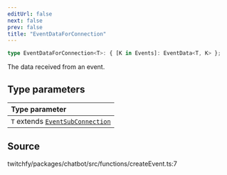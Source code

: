 ```yaml
---
editUrl: false
next: false
prev: false
title: "EventDataForConnection"
---
```


```ts
type EventDataForConnection<T>: { [K in Events]: EventData<T, K> };
```

The data received from an event.

## Type parameters

| Type parameter |
| :------ |
| `T` extends [`EventSubConnection`](/api/chatbot/enumerations/eventsubconnection/) |

## Source

twitchfy/packages/chatbot/src/functions/createEvent.ts:7
